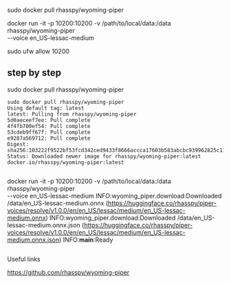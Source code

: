 
sudo docker pull rhasspy/wyoming-piper

docker run -it -p 10200:10200 -v /path/to/local/data:/data rhasspy/wyoming-piper \
    --voice en_US-lessac-medium

sudo ufw allow 10200    

## step by step
sudo docker pull rhasspy/wyoming-piper

~~~
sudo docker pull rhasspy/wyoming-piper
Using default tag: latest
latest: Pulling from rhasspy/wyoming-piper
5d0aeceef7ee: Pull complete 
4f4fb700ef54: Pull complete 
53cdeb9ff67f: Pull complete 
e9287a569712: Pull complete 
Digest: sha256:103222f9522bf53fcd342ced9433f8666accca17603b583abcbc939962825c11
Status: Downloaded newer image for rhasspy/wyoming-piper:latest
docker.io/rhasspy/wyoming-piper:latest


~~~
docker run -it -p 10200:10200 -v /path/to/local/data:/data rhasspy/wyoming-piper \
    --voice en_US-lessac-medium
INFO:wyoming_piper.download:Downloaded /data/en_US-lessac-medium.onnx (https://huggingface.co/rhasspy/piper-voices/resolve/v1.0.0/en/en_US/lessac/medium/en_US-lessac-medium.onnx)
INFO:wyoming_piper.download:Downloaded /data/en_US-lessac-medium.onnx.json (https://huggingface.co/rhasspy/piper-voices/resolve/v1.0.0/en/en_US/lessac/medium/en_US-lessac-medium.onnx.json)
INFO:__main__:Ready



~~~

~~~


Useful links

https://github.com/rhasspy/wyoming-piper